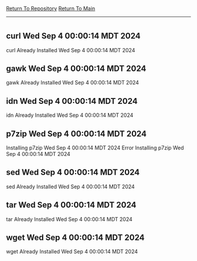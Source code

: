 [Return To Repository](https://github.com/DigitalWarrior/piholeparser/)
[Return To Main](https://github.com/DigitalWarrior/piholeparser/blob/master/RecentRunLogs/Mainlog.md)
____________________________________
# 
## curl Wed Sep  4 00:00:14 MDT 2024
curl Already Installed Wed Sep  4 00:00:14 MDT 2024
## gawk Wed Sep  4 00:00:14 MDT 2024
gawk Already Installed Wed Sep  4 00:00:14 MDT 2024
## idn Wed Sep  4 00:00:14 MDT 2024
idn Already Installed Wed Sep  4 00:00:14 MDT 2024
## p7zip Wed Sep  4 00:00:14 MDT 2024
Installing p7zip Wed Sep  4 00:00:14 MDT 2024
Error Installing p7zip Wed Sep  4 00:00:14 MDT 2024
## sed Wed Sep  4 00:00:14 MDT 2024
sed Already Installed Wed Sep  4 00:00:14 MDT 2024
## tar Wed Sep  4 00:00:14 MDT 2024
tar Already Installed Wed Sep  4 00:00:14 MDT 2024
## wget Wed Sep  4 00:00:14 MDT 2024
wget Already Installed Wed Sep  4 00:00:14 MDT 2024
